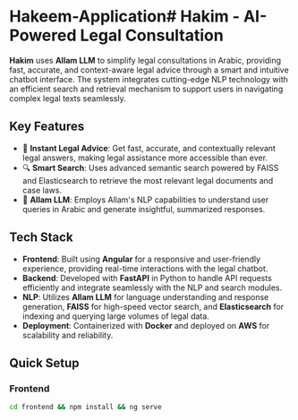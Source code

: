 # Hakeem-Application# Hakim - AI-Powered Legal Consultation

**Hakim** uses **Allam LLM** to simplify legal consultations in Arabic, providing fast, accurate, and context-aware legal advice through a smart and intuitive chatbot interface. The system integrates cutting-edge NLP technology with an efficient search and retrieval mechanism to support users in navigating complex legal texts seamlessly.

## Key Features
- 🚀 **Instant Legal Advice**: Get fast, accurate, and contextually relevant legal answers, making legal assistance more accessible than ever.
- 🔍 **Smart Search**: Uses advanced semantic search powered by FAISS and Elasticsearch to retrieve the most relevant legal documents and case laws.
- 🧠 **Allam LLM**: Employs Allam's NLP capabilities to understand user queries in Arabic and generate insightful, summarized responses.

## Tech Stack
- **Frontend**: Built using **Angular** for a responsive and user-friendly experience, providing real-time interactions with the legal chatbot.
- **Backend**: Developed with **FastAPI** in Python to handle API requests efficiently and integrate seamlessly with the NLP and search modules.
- **NLP**: Utilizes **Allam LLM** for language understanding and response generation, **FAISS** for high-speed vector search, and **Elasticsearch** for indexing and querying large volumes of legal data.
- **Deployment**: Containerized with **Docker** and deployed on **AWS** for scalability and reliability.

## Quick Setup
### Frontend
```bash
cd frontend && npm install && ng serve
